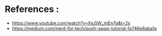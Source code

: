 # References : 
- https://www.youtube.com/watch?v=XiuSW_mEn7g&t=2s
- https://medium.com/nerd-for-tech/push-swap-tutorial-fa746e6aba1e
